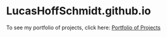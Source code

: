 # LucasHoffSchmidt.github.io
To see my portfolio of projects, click here: [Portfolio of Projects](https://lucashoffschmidt.github.io/)
